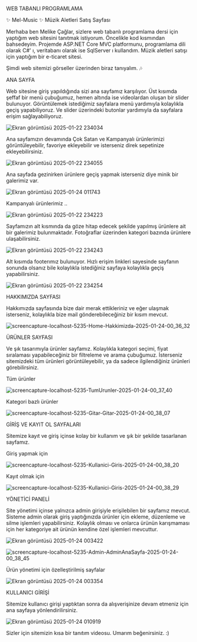 WEB TABANLI PROGRAMLAMA

✨ Mel-Music ✨ Müzik Aletleri Satış Sayfası 

 
Merhaba ben Melike Çağlar, sizlere web tabanlı programlama dersi için yaptığım web sitesini tanıtmak istiyorum. Öncelikle kod kısmından bahsedeyim. Projemde ASP.NET Core MVC platformunu, programlama dili olarak C#' ı, veritabanı olarak ise SqlServer ı kullandım. Müzik aletleri satışı için yaptığım bir e-ticaret sitesi.


Şimdi web sitemizi görseller üzerinden biraz tanıyalım. 🎶


ANA SAYFA


Web sitesine giriş yapıldığında sizi ana sayfamız karşılıyor. Üst kısımda şeffaf bir menü çubuğumuz, hemen altında ise videolardan oluşan bir slider bulunuyor. Görüntülemek istediğimiz sayfalara menü yardımıyla kolaylıkla geçiş yapabiliyoruz. Ve slider üzerindeki butonlar yardımıyla da sayfalara erişim sağlayabiliyoruz.


![Ekran görüntüsü 2025-01-22 234034](https://github.com/user-attachments/assets/f1d0d994-44a2-4415-967c-6a53ec186295)


Ana sayfamızın devamında Çok Satan ve Kampanyalı ürünlerimizi görüntüleyebilir, favoriye ekleyebilir ve isterseniz direk sepetinize ekleyebilirsiniz.


![Ekran görüntüsü 2025-01-22 234055](https://github.com/user-attachments/assets/aaf9a510-4174-4d04-977b-1f26d57d3f8f)


Ana sayfada gezinirken ürünlere geçiş yapmak isterseniz diye minik bir galerimiz var.


![Ekran görüntüsü 2025-01-24 011743](https://github.com/user-attachments/assets/4dcb9848-eeb1-45a1-beaf-9cc7fc730a65)


Kampanyalı ürünlerimiz ..


![Ekran görüntüsü 2025-01-22 234223](https://github.com/user-attachments/assets/7f377ca4-9134-4275-b298-c5b8df950477)


Sayfamızın alt kısmında da göze hitap edecek şekilde yapılmış ürünlere ait bir galerimiz bulunmaktadır. Fotoğraflar üzerinden kategori bazında ürünlere ulaşabilirsiniz. 


![Ekran görüntüsü 2025-01-22 234243](https://github.com/user-attachments/assets/fb9e4fef-565b-4061-b0ac-836d854cef1e)


Alt kısımda footerımız bulunuyor. Hızlı erişim linkleri sayesinde sayfanın sonunda olsanız bile kolaylıkla istediğiniz sayfaya kolaylıkla geçiş yapabilirsiniz.


![Ekran görüntüsü 2025-01-22 234254](https://github.com/user-attachments/assets/93f59501-5b29-4bd0-9934-b75848557e74)


HAKKIMIZDA SAYFASI


Hakkımızda sayfasında bize dair merak ettikleriniz ve eğer ulaşmak isterseniz, kolaylıkla bize mail gönderebileceğiniz bir kısım mevcut.


![screencapture-localhost-5235-Home-Hakkimizda-2025-01-24-00_36_32](https://github.com/user-attachments/assets/0f3a0b04-d412-49d3-a15d-1cb0e8106abb)


ÜRÜNLER SAYFASI


Ve şık tasarımıyla ürünler sayfamız. Kolaylıkla kategori seçimi, fiyat sıralaması yapabileceğiniz bir filtreleme ve arama çubuğumuz. İsterseniz sitemizdeki tüm ürünleri görüntüleyebilir, ya da sadece ilgilendiğiniz ürünleri görebilirsiniz.


Tüm ürünler


![screencapture-localhost-5235-TumUrunler-2025-01-24-00_37_40](https://github.com/user-attachments/assets/dbb596e1-d285-457e-881b-f92859e330e9)


Kategori bazlı ürünler 


![screencapture-localhost-5235-Gitar-Gitar-2025-01-24-00_38_07](https://github.com/user-attachments/assets/6897cac3-8175-4eae-9f35-104b3d3375ef)


GİRİŞ VE KAYIT OL SAYFALARI 


Sitemize kayıt ve giriş içinse kolay bir kullanım ve şık bir şekilde tasarlanan sayfamız.


Giriş yapmak için


![screencapture-localhost-5235-Kullanici-Giris-2025-01-24-00_38_20](https://github.com/user-attachments/assets/41739deb-5fba-424b-9352-9db2d21a0d9e)


Kayıt olmak için


![screencapture-localhost-5235-Kullanici-Giris-2025-01-24-00_38_29](https://github.com/user-attachments/assets/d3073ae5-cdf8-4529-acf9-2484fcef4523)


YÖNETİCİ PANELİ


Site yönetimi içinse yalnızca admin girişiyle erişilebilen bir sayfamız mevcut. Sisteme admin olarak giriş yaptığınızda ürünler için ekleme, düzenleme ve silme işlemleri yapabilirsiniz. Kolaylık olması ve onlarca ürünün karışmaması için her kategoriye ait ürünün kendine özel işlemleri mevcuttur.


![Ekran görüntüsü 2025-01-24 003422](https://github.com/user-attachments/assets/7b4fb9da-1b33-4ad8-b637-7fa40004287e)


![screencapture-localhost-5235-Admin-AdminAnaSayfa-2025-01-24-00_38_45](https://github.com/user-attachments/assets/30c96be7-5806-4125-937b-e2f2ea4ed4dc)


Ürün yönetimi için özelleştirilmiş sayfalar


![Ekran görüntüsü 2025-01-24 003354](https://github.com/user-attachments/assets/0f85c1ae-2bfa-45fa-bded-9f0854ce4c68)


KULLANICI GİRİŞİ


Sitemize kullanıcı girişi yaptıktan sonra da alışverişinize devam etmeniz için ana sayfaya yönlendirilirsiniz.


![Ekran görüntüsü 2025-01-24 010919](https://github.com/user-attachments/assets/54a38fb2-2d75-4b86-a4d3-987d0708f094)



Sizler için sitemizin kısa bir tanıtım videosu. Umarım beğenirsiniz. :)


